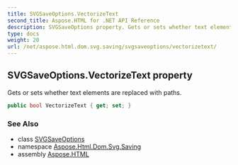 ```yaml
---
title: SVGSaveOptions.VectorizeText
second_title: Aspose.HTML for .NET API Reference
description: SVGSaveOptions property. Gets or sets whether text elements are replaced with paths
type: docs
weight: 20
url: /net/aspose.html.dom.svg.saving/svgsaveoptions/vectorizetext/
---
```

## SVGSaveOptions.VectorizeText property

Gets or sets whether text elements are replaced with paths.

```csharp
public bool VectorizeText { get; set; }
```

### See Also

* class [SVGSaveOptions](../)
* namespace [Aspose.Html.Dom.Svg.Saving](../../svgsaveoptions/)
* assembly [Aspose.HTML](../../../)
